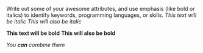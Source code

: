 Write out some of your awesome attributes, and use emphasis (like bold or italics) to identify keywords, programming languages, or skills.
*This text will be italic*
_This will also be italic_


**This text will be bold**
__This will also be bold__

_You **can** combine them_
